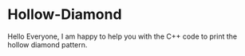 # Hollow-Diamond

Hello Everyone, I am happy to help you with the C++ code to print the hollow diamond pattern. 

